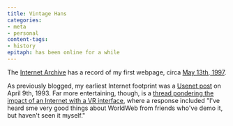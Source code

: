 ```yaml
---
title: Vintage Hans
categories:
- meta
- personal
content-tags:
- history
epitaph: has been online for a while
---
```


The [Internet Archive][1] has a record of my first webpage, circa [May 13th,
1997][2].

   [1]: http://web.archive.org/
   [2]: http://web.archive.org/web/19970513010531/http://www.nyx.net/~hgerwitz/home.html

As previously blogged, my earliest Internet footprint was a [Usenet post][3] on April 9th, 1993.  Far more entertaining, though, is a [thread pondering the impact of an Internet with a VR interface][4], where a response included "I've heard sme very good things about WorldWeb from friends who've demo it, but haven't seen it myself."

   [3]: http://groups.google.com/groups?selm=hgerwitz.0tpx%40sempco.UUCP
   [4]: http://groups.google.com/group/alt.cyberpunk.tech/browse_frm/thread/e0f22a797e5b6892/2842f2165ad21a7f

